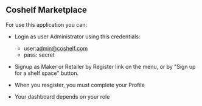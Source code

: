 ## Coshelf Marketplace

For use this application you can:

* Login as user Administrator using this credentials: 
	- user:admin@coshelf.com
	- pass: secret

* Signup as Maker or Retailer by Register link on the menu, or by  "Sign up for a shelf space" button.

* When you resgister, you must complete your Profile

* Your dashboard depends on your role